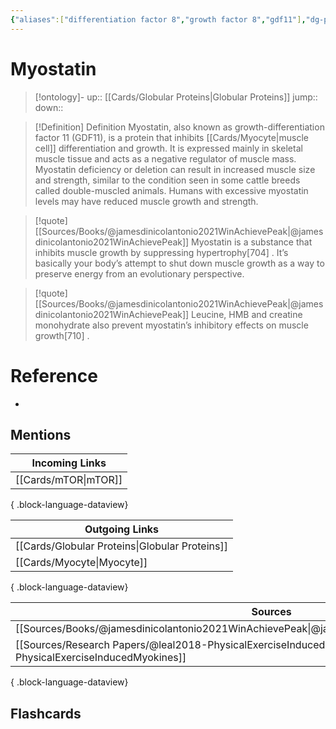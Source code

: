 ```yaml
---
{"aliases":["differentiation factor 8","growth factor 8","gdf11"],"dg-publish":true,"permalink":"/cards/myostatin/","dgPassFrontmatter":true}
---
```


# Myostatin

> [!ontology]-
> up:: [[Cards/Globular Proteins\|Globular Proteins]]
> jump:: 
> down:: 

> [!Definition] Definition
> Myostatin, also known as growth-differentiation factor 11 (GDF11), is a protein that inhibits [[Cards/Myocyte\|muscle cell]] differentiation and growth. It is expressed mainly in skeletal muscle tissue and acts as a negative regulator of muscle mass. Myostatin deficiency or deletion can result in increased muscle size and strength, similar to the condition seen in some cattle breeds called double-muscled animals. Humans with excessive myostatin levels may have reduced muscle growth and strength.

> [!quote] [[Sources/Books/@jamesdinicolantonio2021WinAchievePeak\|@jamesdinicolantonio2021WinAchievePeak]]
> Myostatin is a substance that inhibits muscle growth by suppressing hypertrophy[704] . It’s basically your body’s attempt to shut down muscle growth as a way to preserve energy from an evolutionary perspective.

> [!quote] [[Sources/Books/@jamesdinicolantonio2021WinAchievePeak\|@jamesdinicolantonio2021WinAchievePeak]]
> Leucine, HMB and creatine monohydrate also prevent myostatin’s inhibitory effects on muscle growth[710] .


# Reference
- 

## Mentions
| Incoming Links          |
| ----------------------- |
| [[Cards/mTOR\|mTOR]] |

{ .block-language-dataview}

| Outgoing Links                                    |
| ------------------------------------------------- |
| [[Cards/Globular Proteins\|Globular Proteins]] |
| [[Cards/Myocyte\|Myocyte]]                     |

{ .block-language-dataview}

| Sources                                                                                                             |
| ------------------------------------------------------------------------------------------------------------------- |
| [[Sources/Books/@jamesdinicolantonio2021WinAchievePeak\|@jamesdinicolantonio2021WinAchievePeak]]                 |
| [[Sources/Research Papers/@leal2018-PhysicalExerciseInducedMyokines\|@leal2018-PhysicalExerciseInducedMyokines]] |

{ .block-language-dataview}

## Flashcards
